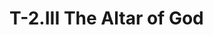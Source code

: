 ---
---
# T-2.III The Altar of God
<!--
<div class=paragraph id=p1>
	<p class=fip>
		1.&emsp;The Atonement can only be accepted within you by releasing the inner light. 
		<sup>2</sup>Since the separation, defences have been used almost entirely to defend <em>against</em> the Atonement, and thus maintain the separation. 
		<sup>3</sup>This is generally seen as a need to protect the body. 
		<sup>4</sup>The many body fantasies in which minds engage arise from the distorted belief that the body can be used as a means for attaining ‘atonement’. 
		<sup>5</sup>Perceiving the body as a temple is only the first step in correcting this distortion, because it alters only part of it. 
		<sup>6</sup>It <em>does</em> recognise that Atonement in physical terms is impossible. 
		<sup>7</sup>The next step, however, is to realise that a temple is not a structure at all. 
		<sup>8</sup>Its true holiness lies at the inner altar around which the structure is built. 
		<sup>9</sup>The emphasis on beautiful structures is a sign of the fear of Atonement, and an unwillingness to reach the altar itself. 
		<sup>10</sup>The real beauty of the temple cannot be seen with the physical eye. 
		<sup>11</sup>Spiritual sight, on the other hand, cannot see the structure at all because it is perfect vision. 
		<sup>12</sup>It can, however, see the altar with perfect clarity.

	<p class=expanded>
		1.&emsp;The Atonement can only be accepted within you by releasing the inner light. 
		<sup>2</sup>Since the separation, defences have been used almost entirely to defend <em>against</em> the Atonement, and thus maintain the separation. 
		<sup>3</sup>This [using defences against the Atonement] is generally seen as a need to protect the body. 
		<sup>4</sup>The many body fantasies in which minds engage arise from the distorted belief that the body can be used as a means for attaining ‘atonement’. 
		<sup>5</sup>Perceiving the body as a temple is only the first step in correcting this distortion [that the body can be used to attain atonement], because it [perceiving the body as a temple] alters only part of it [the distortion that the body can be used as a temple]. 
		<sup>6</sup>It [perceiving the body as a a temple] <em>does</em> recognise that Atonement in physical terms is impossible. 
		<sup>7</sup>The next step, however, is to realise that a temple is not a structure at all. 
		<sup>8</sup>Its [a temple’s] true holiness lies at the inner altar around which the structure is built. 
		<sup>9</sup>The emphasis on beautiful structures is a sign of the fear of Atonement, and an unwillingness to reach the altar itself. 
		<sup>10</sup>The real beauty of the temple cannot be seen with the physical eye. 
		<sup>11</sup>Spiritual sight, on the other hand, cannot see the structure at all because it [spiritual sight] is perfect vision. 
		<sup>12</sup>It [spiritual sight] can, however, see the altar with perfect clarity.
	
	<p class=substituted>
		1.&emsp;The Atonement can only be accepted within you by releasing the inner light. 
		<sup>2</sup>Since the separation, defences have been used almost entirely to defend <em>against</em> the Atonement, and thus maintain the separation. 
		<sup>3</sup>Using defences against the Atonement is generally seen as a need to protect the body. 
		<sup>4</sup>The many body fantasies in which minds engage arise from the distorted belief that the body can be used as a means for attaining ‘atonement’. 
		<sup>5</sup>Perceiving the body as a temple is only the first step in correcting the distortion that the body can be used to attain atonement, because perceiving the body as a temple alters only part of the distortion that the body can be used as a temple. 
		<sup>6</sup>Perceiving the body as a a temple <em>does</em> recognise that Atonement in physical terms is impossible. 
		<sup>7</sup>The next step, however, is to realise that a temple is not a structure at all. 
		<sup>8</sup>A temple’s true holiness lies at the inner altar around which the structure is built. 
		<sup>9</sup>The emphasis on beautiful structures is a sign of the fear of Atonement, and an unwillingness to reach the altar itself. 
		<sup>10</sup>The real beauty of the temple cannot be seen with the physical eye. 
		<sup>11</sup>Spiritual sight, on the other hand, cannot see the structure at all because spiritual sight is perfect vision. 
		<sup>12</sup>Spiritual sight can, however, see the altar with perfect clarity.

	<p class=simplified>You believe you need the body to attain Atonement. In separation, you defend the body against Atonement. You protect the body by making it into a temple. You must realise a temple is holy because of the altar inside. Spiritual sight will show you the true altar. 
  
	<p class=commentary>(5–10, 2:1) …referring to this famous teaching … St. Paul’s reference to the body as the temple of the Holy Spirit (1 Corinthians 6:19) … cited by Christians to substantiate this deification of the ego’s world (… worshipping a <em>form</em> of truth at the expense of <em>content)</em> (Wapnick, AAC, p. 251.).
</div>

<div class=paragraph id=p2>
	<p class=fip>
		2.&emsp;For perfect effectiveness the Atonement belongs at the centre of the inner altar, where it undoes the separation and restores the wholeness of the mind. 
		<sup>2</sup>Before the separation the mind was invulnerable to fear, because fear did not exist. 
		<sup>3</sup>Both the separation and the fear are miscreations that must be undone for the restoration of the temple, and for the opening of the altar to receive the Atonement. 
		<sup>4</sup>This heals the separation by placing within you the one effective defence against all separation thoughts and making you perfectly invulnerable.

	<p class=expanded>
		2.&emsp;For perfect effectiveness the Atonement belongs at the centre of the inner altar, where it [the Atonement] undoes the separation and restores the wholeness of the mind. 
		<sup>2</sup>Before the separation the mind was invulnerable to fear, because fear did not exist. 
		<sup>3</sup>Both the separation and the fear are miscreations that must be undone for the restoration of the temple, and for the opening of the altar to receive the Atonement. 
		<sup>4</sup>This [restoring the temple and opening the altar] heals the separation by placing within you the one effective defence against all separation thoughts and making you perfectly invulnerable.

	<p class=substituted>
		2.&emsp;For perfect effectiveness the Atonement belongs at the centre of the inner altar, where the Atonement undoes the separation and restores the wholeness of the mind. 
		<sup>2</sup>Before the separation the mind was invulnerable to fear, because fear did not exist. 
		<sup>3</sup>Both the separation and the fear are miscreations that must be undone for the restoration of the temple, and for the opening of the altar to receive the Atonement. 
		<sup>4</sup>Restoring the temple and opening the altar heals the separation by placing within you the one effective defence against all separation thoughts and making you perfectly invulnerable.

	<p class=simplified>Fear did not exist before the separation. Separation and fear must be undone. The Atonement is the defence against separation thoughts.

	<p class=commentary>
</div>

<div class=paragraph id=p3>
	<p class=fip>
		3.&emsp;The acceptance of the Atonement by everyone is only a matter of time. 
		<sup>2</sup>This may appear to contradict free will because of the inevitability of the final decision, but this is not so. 
		<sup>3</sup>You can temporise and you are capable of enormous procrastination, but you cannot depart entirely from your Creator, Who set the limits on your ability to miscreate. 
		<sup>4</sup>An imprisoned will engenders a situation which, in the extreme, becomes altogether intolerable. 
		<sup>5</sup>Tolerance for pain may be high, but it is not without limit. 
		<sup>6</sup>Eventually everyone begins to recognise, however dimly, that there <em>must</em> be a better way. 
		<sup>7</sup>As this recognition becomes more firmly established, it becomes a turning point. 
		<sup>8</sup>This ultimately reawakens spiritual vision, simultaneously weakening the investment in physical sight. 
		<sup>9</sup>The alternating investment in the two levels of perception is usually experienced as conflict, which can become very acute. 
		<sup>10</sup>But the outcome is as certain as God.

	<p class=expanded>
		3.&emsp;The acceptance of the Atonement by everyone is only a matter of time. 
		<sup>2</sup>This [that everyone will accept the Atonement] may appear to contradict free will because of the inevitability of the final decision, but this [contradicting free will] is not so. 
		<sup>3</sup>You can temporise and you are capable of enormous procrastination, but you cannot depart entirely from your Creator, Who [your Creator] set the limits on your ability to miscreate. 
		<sup>4</sup>An imprisoned will engenders a situation which, in the extreme, becomes altogether intolerable. 
		<sup>5</sup>Tolerance for pain may be high, but it [tolerance for pain] is not without limit. 
		<sup>6</sup>Eventually everyone begins to recognise, however dimly, that there <em>must</em> be a better way. 
		<sup>7</sup>As this recognition [that there must be a better way] becomes more firmly established, it [recognition that there must be a better way] becomes a turning point. 
		<sup>8</sup>This [recognising there must be a better way] ultimately re-awakens spiritual vision, simultaneously weakening the investment in physical sight. 
		<sup>9</sup>The alternating investment in the two levels of perception is usually experienced as conflict, which [experience of conflict] can become very acute. 
		<sup>10</sup>But the outcome is as certain as God.

	<p class=substituted>
		3.&emsp;The acceptance of the Atonement by everyone is only a matter of time. 
		<sup>2</sup>Everyone will accept the Atonement, may appear to contradict free will because of the inevitability of the final decision, but contradicting free will is not so. 
		<sup>3</sup>You can temporise and you are capable of enormous procrastination, but you cannot depart entirely from your Creator; your Creator set the limits on your ability to miscreate. 
		<sup>4</sup>An imprisoned will engenders a situation which, in the extreme, becomes altogether intolerable. 
		<sup>5</sup>Tolerance for pain may be high, but tolerance for pain is not without limit. 
		<sup>6</sup>Eventually everyone begins to recognise, however dimly, that there <em>must</em> be a better way. 
		<sup>7</sup>As the recognition that there must be a better way becomes more firmly established, the recognition that there must be a better way becomes a turning point. 
		<sup>8</sup>Recognising there must be a better way ultimately re-awakens spiritual vision, simultaneously weakening the investment in physical sight. 
		<sup>9</sup>The alternating investment in the two levels of perception is usually experienced as conflict; experience of conflict can become very acute. 
		<sup>10</sup>But the outcome is as certain as God.

	<p class=simplified>Everyone has a pain limit. Everyone eventually recognises there must be a better way. Then spiritual vision can be re-awakened.

	<p class=commentary>(3) We cannot choose <em>not</em> to choose again; but we can delay this choice. …This limit, the Holy Spirit’s presence in our minds, ensures that at some point within the hologram of time, we shall choose to awaken from the dream. (Wapnick, AVI, p.13.)
	
	<p class=commentary>(3) Jesus speaks of the Atonement (or the Holy Spirit) as being the limit God set on the Son’s ability to miscreate. (Wapnick, AVI, p.130–131.)

	<p class=commentary>(4–8) And what allows the Presence of God in our minds — the Holy Spirit or Jesus — to undo the ego’s seemingly invincible plot is the pain that we feel from our original and ongoing decision to remain separate from the Love of God, a decision that enables us to exist as an individual. It is this discomfort over our unhappy situation (referred to as having “an imporsioned will”) that impels us finally to ask for “a better way”. … Realising that our way has not worked… we call upon the “better way”, which means calling upon the better Teacher. (Wapnick, AAC, p. 176.)
</div>

<div class=paragraph id=p4>
	<p class=fip>
		4.&emsp;Spiritual vision literally cannot see error, and merely looks for Atonement. 
		<sup>2</sup>All solutions the physical eye seeks dissolve. 
		<sup>3</sup>Spiritual vision looks within and recognises immediately that the altar has been defiled and needs to be repaired and protected. 
		<sup>4</sup>Perfectly aware of the right defence it passes over all others, looking past error to truth. 
		<sup>5</sup>Because of the strength of its vision, it brings the mind into its service. 
		<sup>6</sup>This re-establishes the power of the mind and makes it increasingly unable to tolerate delay, realising that it only adds unnecessary pain. 
		<sup>7</sup>As a result, the mind becomes increasingly sensitive to what it would once have regarded as very minor intrusions of discomfort.

	<p class=expanded>
		4.&emsp;Spiritual vision literally cannot see error, and merely looks for Atonement. 
		<sup>2</sup>All solutions the physical eye seeks dissolve. 
		<sup>3</sup>Spiritual vision looks within and recognises immediately that the altar has been defiled and needs to be repaired and protected. 
		<sup>4</sup>Perfectly aware of the right defence it [spiritual vision] passes over all others [defences], looking past error to truth. 
		<sup>5</sup>Because of the strength of its [spiritual vision’s] vision, it [spiritual vision] brings the mind into its [spiritual vision’s] service. 
		<sup>6</sup>This [bringing the mind into the service of spiritual vision] re-establishes the power of the mind and makes it [the mind] increasingly unable to tolerate delay, realising that it [delay] only adds unnecessary pain. 
		<sup>7</sup>As a result, the mind becomes increasingly sensitive to what it [the mind] would once have regarded as very minor intrusions of discomfort.

	<p class=substituted>
		4.&emsp;Spiritual vision literally cannot see error, and merely looks for Atonement. 
		<sup>2</sup>All solutions the physical eye seeks dissolve. 
		<sup>3</sup>Spiritual vision looks within and recognises immediately that the altar has been defiled and needs to be repaired and protected. 
		<sup>4</sup>Perfectly aware of the right defence spiritual vision passes over all other defences, looking past error to truth. 
		<sup>5</sup>Because of the strength of spiritual vision’s vision, spiritual vision brings the mind into spiritual vision’s service. 
		<sup>6</sup>Bringing the mind into the service of spiritual vision re-establishes the power of the mind and makes the mind increasingly unable to tolerate delay, realising that delay only adds unnecessary pain. 
		<sup>7</sup>As a result, the mind becomes increasingly sensitive to what the mind would once have regarded as very minor intrusions of discomfort.

	<p class=simplified>Spiritual vision looks past error and sees truth. Spiritual vision awakens the mind. The mind becomes more sensitive to error and pain.

	<p class=commentary>(1–4) The Atonement undoes guilt simply by moving past it to the guiltlessness underneath. …our forgiveness of each other is the means through which God reminds us that we are guiltless as His Children. This is the Holy Spirit’s plan of the Atonement: I acknowledge the guiltlessness of the Son of God in you, and this awareness, shared with you in my mind, teaches me that that guiltlessness is what I am as well. (Wapnick, AVI, p. 146.)

	<p class=commentary>(7) This sensitivity [to our deepest self], however, can become a two-edged sword. On the one hand, it allows us to turn over to Jesus our ego temptations, but on the other, it causes us to react even to the slightest ego stirrings. What really happens is that things we would have never noticed before now stick out like sore thumbs, a situation where “the mind becomes increasingly sensitive to what the mind would once have regarded as very minor intrusions of discomfort”. (Wapnick, FAJ, p.260.)

	<p class=commentary>

</div>

<div class=paragraph id=p5>
	<p class=fip>
		5.&emsp;The children of God are entitled to the perfect comfort that comes from perfect trust. 
		<sup>2</sup>Until they achieve this, they waste themselves and their true creative powers on useless attempts to make themselves more comfortable by inappropriate means. 
		<sup>3</sup>But the real means are already provided, and do not involve any effort at all on their part. 
		<sup>4</sup>The Atonement is the only gift that is worthy of being offered at the altar of God, because of the value of the altar itself. 
		<sup>5</sup>It was created perfect and is entirely worthy of receiving perfection. 
		<sup>6</sup>God and His creations are completely dependent on Each Other. 
		<sup>7</sup>He depends on them <em>because</em> He created them perfect. 
		<sup>8</sup>He gave them His peace so they could not be shaken and could not be deceived. 
		<sup>9</sup>Whenever you are afraid you <em>are</em> deceived, and your mind cannot serve the Holy Spirit. 
		<sup>10</sup>This starves you by denying you your daily bread. 
		<sup>11</sup>God is lonely without His Sons, and they are lonely without Him. 
		<sup>12</sup>They must learn to look upon the world as a means of healing the separation. 
		<sup>13</sup>The Atonement is the guarantee that they will ultimately succeed.

	<p class=expanded>
		5.&emsp;The children of God are entitled to the perfect comfort that comes from perfect trust. 
		<sup>2</sup>Until they [the children of God] achieve this [perfect comfort], they [the children of God] waste  themselves [the children-of-God’s selves] and their [the children-of-God’s] true creative powers on useless attempts to make themselves [the children-of-God’s selves] more comfortable by inappropriate means. 
		<sup>3</sup>But the real means are already provided, and do not involve any effort at all on their [the children-of-God’s] part. 
		<sup>4</sup>The Atonement is the only gift that is worthy of being offered at the altar of God, because of the value of the altar itself. 
		<sup>5</sup>It [the altar of God] was created perfect and is entirely worthy of receiving perfection. 
		<sup>6</sup>God and His [God’s] creations are completely dependent on Each Other. 
		<sup>7</sup>He [God] depends on them [God’s creations] <em>because</em> He [God] created them [God’s creations] perfect. 
		<sup>8</sup>He [God] gave them [God’s creations] His [God’s] peace so they [God’s creations] could not be shaken and could not be deceived. 
		<sup>9</sup>Whenever you are afraid you <em>are</em> deceived, and your mind cannot serve the Holy Spirit. 
		<sup>10</sup>This [being afraid] starves you by denying you your daily bread. 
		<sup>11</sup>God is lonely without His [God’s] Sons, and they [God’s Sons] are lonely without Him [God]. 
		<sup>12</sup>They [God’s Sons] must learn to look upon the world as a means of healing the separation. 
		<sup>13</sup>The Atonement is the guarantee that they [God’s Sons] will ultimately succeed.

	<p class=substituted>
		5.&emsp;The children of God are entitled to the perfect comfort that comes from perfect trust. 
		<sup>2</sup>Until the children of God achieve perfect comfort, the children of God waste the children-of-God’s selves and the children-of-God’s true creative powers on useless attempts to make the children-of-God’s selves more comfortable by inappropriate means. 
		<sup>3</sup>But the real means are already provided, and do not involve any effort at all on the children-of-God’s part. 
		<sup>4</sup>The Atonement is the only gift that is worthy of being offered at the altar of God, because of the value of the altar itself. 
		<sup>5</sup>The altar of God was created perfect and is entirely worthy of receiving perfection. 
		<sup>6</sup>God and God’s creations are completely dependent on Each Other. 
		<sup>7</sup>God depends on God’s creations <em>because</em> God created God’s creations perfect. 
		<sup>8</sup>God gave God’s creations God’s peace so God’s creations could not be shaken and could not be deceived. 
		<sup>9</sup>Whenever you are afraid you <em>are</em> deceived, and your mind cannot serve the Holy Spirit. 
		<sup>10</sup>Being afraid starves you by denying you your daily bread. 
		<sup>11</sup>God is lonely without God’s Sons, and God’s Sons are lonely without God. 
		<sup>12</sup>God’s Sons must learn to look upon the world as a means of healing the separation. 
		<sup>13</sup>The Atonement is the guarantee that God’s Sons will ultimately succeed.

	<p class=simplified>The children of God are entitled to perfect comfort <span style=font-style:normal>[i.e. in peace and free of pain —Ed.].</span> God gives what is needed for our comfort. Being afraid is being lonely. The separation will be healed. The world is a means of healing the separation. 

	<p class=commentary>(11) God, of course, cannot weep or be lonely, but these references reflect both His love for us and the Holy Spirit’s desire that we return to our Father and be free from the pain of believing we are still separate from Him. (Wapnick, FAJ, p.215.) [see <a href="text/5/vii#p4">T-5.VII.4:5</a>]
	
	<p class=commentary>(11) Clearly, since God is abstract and does not have a body, He does not get lonely, nor weep; as He is the All, He cannot be incomplete. Further, the very idea that He could be any of these things clearly implies that the separation of His Son from Himself has actually happened, and this of course is directly antithetical to the Course’s teachings. The point that is being made, therefore, has to be understood on the level of the <em>content</em> of God’s love for His children (itself of course an anthropocentric metaphor), expressd through the <em>form</em> of an earthly father’s love for his child. Since we are still very much children in the spiritual life —  “You are very new in the ways of salvation” (<a href="/text/17/v#p9">T-17.V.9:1</a>), <em>A Course in Miracles</em> tells us — the Course’s use of language at this level is more than appropriate. (Wapnick, LDNC, p. 608.) [see also <a href="/text/5/vii#p4">T-5.VII.4:5</a>, <a href="/text/7/vii#p10">T-7.VII.10:7</a>, <a href="/text/9/vii#p8">T-9.VII.8:2</a>, <a href="/text/19/ii#p2">T-19.II.2:7</a>]


</div>
-->